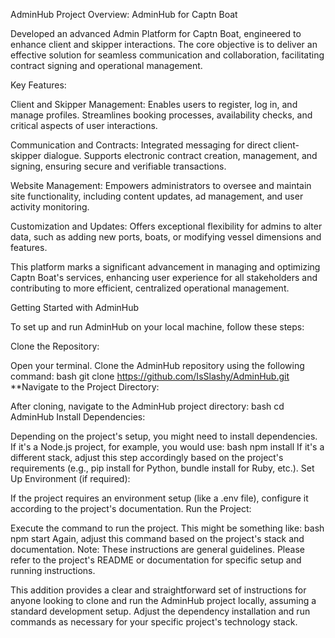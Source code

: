 AdminHub
Project Overview: AdminHub for Captn Boat

Developed an advanced Admin Platform for Captn Boat, engineered to enhance client and skipper interactions. The core objective is to deliver an effective solution for seamless communication and collaboration, facilitating contract signing and operational management.

Key Features:

Client and Skipper Management: Enables users to register, log in, and manage profiles. Streamlines booking processes, availability checks, and critical aspects of user interactions.

Communication and Contracts: Integrated messaging for direct client-skipper dialogue. Supports electronic contract creation, management, and signing, ensuring secure and verifiable transactions.

Website Management: Empowers administrators to oversee and maintain site functionality, including content updates, ad management, and user activity monitoring.

Customization and Updates: Offers exceptional flexibility for admins to alter data, such as adding new ports, boats, or modifying vessel dimensions and features.

This platform marks a significant advancement in managing and optimizing Captn Boat's services, enhancing user experience for all stakeholders and contributing to more efficient, centralized operational management.

Getting Started with AdminHub

To set up and run AdminHub on your local machine, follow these steps:

Clone the Repository:

Open your terminal.
Clone the AdminHub repository using the following command:
bash
git clone https://github.com/IsSlashy/AdminHub.git
**Navigate to the Project Directory:

After cloning, navigate to the AdminHub project directory:
bash
cd AdminHub
Install Dependencies:

Depending on the project's setup, you might need to install dependencies. If it's a Node.js project, for example, you would use:
bash
npm install
If it's a different stack, adjust this step accordingly based on the project's requirements (e.g., pip install for Python, bundle install for Ruby, etc.).
Set Up Environment (if required):

If the project requires an environment setup (like a .env file), configure it according to the project's documentation.
Run the Project:

Execute the command to run the project. This might be something like:
bash
npm start
Again, adjust this command based on the project's stack and documentation.
Note: These instructions are general guidelines. Please refer to the project's README or documentation for specific setup and running instructions.

This addition provides a clear and straightforward set of instructions for anyone looking to clone and run the AdminHub project locally, assuming a standard development setup. Adjust the dependency installation and run commands as necessary for your specific project's technology stack.
